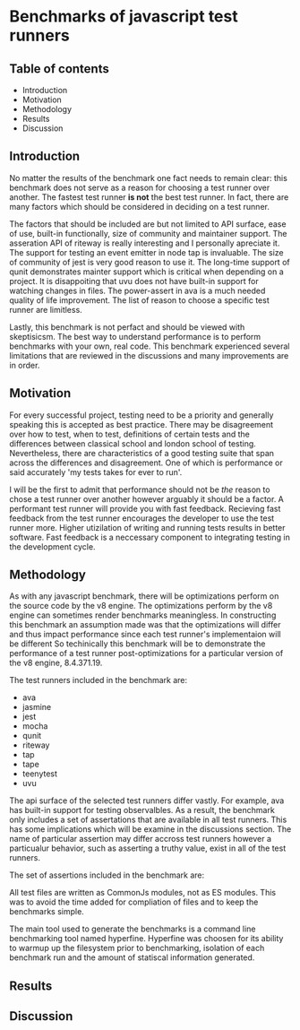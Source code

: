 # Benchmarks of javascript test runners

## Table of contents

- Introduction
- Motivation
- Methodology
- Results
- Discussion
  
## Introduction

No matter the results of the benchmark one fact needs to remain clear: this benchmark does not serve as a reason for choosing a test runner over another. The fastest test runner **is not** the best test runner. In fact, there are many factors which should be considered in deciding on a test runner. 

The factors that should be included are but not limited to API surface, ease of use, built-in functionally, size of community and maintainer support. The asseration API of riteway is really interesting and I personally apreciate it. The support for testing an event emitter in node tap is invaluable. The size of community of jest is very good reason to use it. The long-time support of qunit demonstrates mainter support which is critical when depending on a project. It is disappoiting that uvu does not have built-in support for watching changes in files. The power-assert in ava is a much needed quality of life improvement. The list of reason to choose a specific test runner are limitless.

Lastly, this benchmark is not perfact and should be viewed with skeptisicsm. The best way to understand performance is to perform benchmarks with your own, real code. This benchmark experienced several limitations that are reviewed in the discussions and many improvements are in order.

## Motivation

For every successful project, testing need to be a priority and generally speaking this is accepted as best practice. There may be disagreement over how to test, when to test, definitions of certain tests and the differences between classical school and london school of testing. Nevertheless, there are characteristics of a good testing suite that span across the differences and disagreement. One of which is performance or said accurately 'my tests takes for ever to run'.

I will be the first to admit that performance should not be *the* reason to chose a test runner over another however arguably it should be a factor. A performant test runner will provide you with fast feedback. Recieving fast feedback from the test runner encourages the developer to use the test runner more. Higher utizilation of writing and running tests results in better software. Fast feedback is a neccessary component to integrating testing in the development cycle.

## Methodology

As with any javascript benchmark, there will be optimizations perform on the source code by the v8 engine. The optimizations perform by the v8 engine can sometimes render benchmarks meaningless. In constructing this benchmark an assumption made was that the optimizations will differ and thus impact performance since each test runner's implementaion will be different So techinically this benchmark will be to demonstrate the performance of a test runner post-optimizations for a particular version of the v8 engine, 8.4.371.19.

The test runners included in the benchmark are:

- ava
- jasmine
- jest
- mocha
- qunit
- riteway
- tap
- tape
- teenytest
- uvu

The api surface of the selected test runners differ vastly. For example, ava has built-in support for testing observalbles. As a result, the benchmark only includes a set of assertations that are available in all test runners. This has some implications which will be examine in the discussions section. The name of particular assertion may differ accross test runners however a particualur behavior, such as asserting a truthy value, exist in all of the test runners. 

The set of assertions included in the benchmark are:

All test files are written as CommonJs modules, not as ES modules. This was to avoid the time added for compliation of files and to keep the benchmarks simple.

The main tool used to generate the benchmarks is a command line benchmarking tool named hyperfine. Hyperfine was choosen for its ability to warmup up the filesystem prior to benchmarking, isolation of each benchmark run and the amount of statiscal information generated. 

## Results

## Discussion
